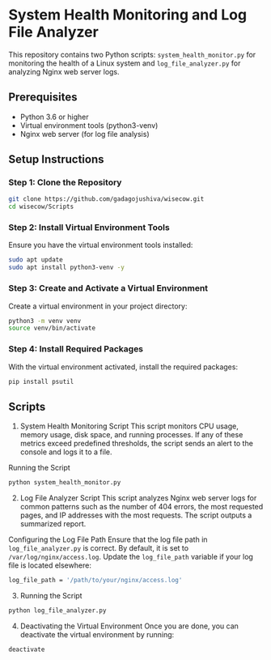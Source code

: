 # System Health Monitoring and Log File Analyzer

This repository contains two Python scripts: `system_health_monitor.py` for monitoring the health of a Linux system and `log_file_analyzer.py` for analyzing Nginx web server logs.

## Prerequisites

- Python 3.6 or higher
- Virtual environment tools (python3-venv)
- Nginx web server (for log file analysis)

## Setup Instructions

### Step 1: Clone the Repository

```bash
git clone https://github.com/gadagojushiva/wisecow.git
cd wisecow/Scripts
```
### Step 2: Install Virtual Environment Tools

Ensure you have the virtual environment tools installed:

```bash
sudo apt update
sudo apt install python3-venv -y
```
### Step 3: Create and Activate a Virtual Environment
Create a virtual environment in your project directory:
```bash
python3 -m venv venv
source venv/bin/activate
```

### Step 4: Install Required Packages

With the virtual environment activated, install the required packages:

```bash
pip install psutil
```

## Scripts

1. System Health Monitoring Script
This script monitors CPU usage, memory usage, disk space, and running processes. If any of these metrics exceed predefined thresholds, the script sends an alert to the console and logs it to a file.

Running the Script
```bash 
python system_health_monitor.py
```

2. Log File Analyzer Script
This script analyzes Nginx web server logs for common patterns such as the number of 404 errors, the most requested pages, and IP addresses with the most requests. The script outputs a summarized report.

Configuring the Log File Path
Ensure that the log file path in `log_file_analyzer.py` is correct. By default, it is set to `/var/log/nginx/access.log`. Update the `log_file_path` variable if your log file is located elsewhere:
```bash
log_file_path = '/path/to/your/nginx/access.log'
```
3. Running the Script
```bash
python log_file_analyzer.py
```
4. Deactivating the Virtual Environment
Once you are done, you can deactivate the virtual environment by running:

```bash
deactivate
```